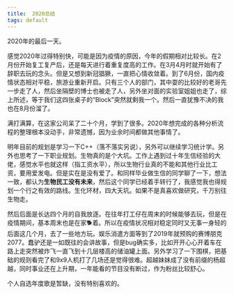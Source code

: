 ```yaml
---
title:  2020总结
tags: default
---
```


2020年的最后一天。

感觉2020年过得特别快，可能是因为疫情的原因，今年的假期相对比较长。在2月份开始复工复产后，还是每天进行着重复度高的工作。在3月4月时就开始有了辞职去玩的念头。但是又想到新冠猖獗，一直把心情收敛着。到了6月份，国内疫情状态相对平稳，旅游业重新开启。只有三个人的部门，其中耍的比较好的老哥先一步走了人，然后坐隔壁的博士也被走了人，另外坐对面的实验室姐姐也走了，综上所述，等于我们这四张桌子的“Block”突然就剩我一个。然后一直犹豫不决的我也在8月份溜了。

满打满算，在这家公司呆了二十个月，学到了很多。2020年想完成的各种分析流程的整理根本没动手，非常遗憾，因为业余时间都做其他事情了。

明年目前的规划是学习一下C++（落不落实另说），另外可以继续学习统计学。另外也思考了一下职业规划。生物真的是个大坑。工作上遇到过十年生信经验的大佬，感觉水平也就这样（指工资水平），所以生物行业真的不能和其他行业比工资，要用爱发电。但是实在是没有爱了。和同样毕业做生信的同学聊了一下，想法一致，都认为**生物民工没有未来**，然后这个同学已经着手转行了，我感觉我也得规划一个行之有效的路线。生化环材，四大天坑。如果不是真喜欢做研究，千万别往生物走。

然后后面是长达四个月的自我放逐。在往年打工仔在周末的时候能够去玩，但是在疫情期间，基本周末也是在家🐕着。所以在疫情状况相对稳定同时又无事一身轻的后面这几个月，去了一些地方玩。娱乐消遣方面等到了2019年就预购的赛博朋克2077。蠢驴还是一如既往的会讲故事，但是bug确实多，比如开开心心开着车在路上走突然被炸飞一直飞到十几层楼高的储油罐上面。另外学习了一下围棋，把基础的规则看完了和9x9人机打了几场还是觉得很难。超越妹妹成了没有前缀的杨超越，同时事业还在上升期，一年能看的节目没有断过，作为粉丝比较舒心。

个人自选年度歌是暂缺，没有特别喜欢的。

